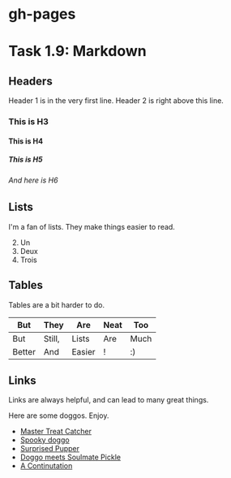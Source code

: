 # gh-pages
# Task 1.9: Markdown

## Headers

Header 1 is in the very first line. Header 2 is right above this line.

### This is H3

#### This is H4

##### This is H5

###### And here is H6

## Lists

I'm a fan of lists. They make things easier to read.

  2. Un
  3. Deux
  4. Trois
  
## Tables

Tables are a bit harder to do. 

But | They | Are | Neat | Too 
--- | --- | --- | --- | --- 
But | Still, | Lists | Are | Much
Better | And | Easier| ! | :)

## Links

Links are always helpful, and can lead to many great things.

Here are some doggos. Enjoy.

* [Master Treat Catcher](http://i.imgur.com/X5mEHdj.gifv)
* [Spooky doggo](http://i.imgur.com/229dEoi.gifv)
* [Surprised Pupper](http://i.imgur.com/5N8nYOp.gifv)
* [Doggo meets Soulmate Pickle](http://i.imgur.com/oCWt4Wh.gifv)
* [A Continutation](http://i.imgur.com/Es8FioK.gifv)
